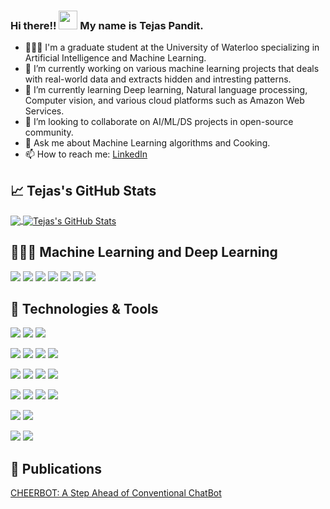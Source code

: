 ### Hi there!! <img src="https://raw.githubusercontent.com/MartinHeinz/MartinHeinz/master/wave.gif" width="30px"> My name is Tejas Pandit.
- 👨🏻‍🎓 I'm a graduate student at the University of Waterloo specializing in Artificial Intelligence and Machine Learning.
- 🔭 I’m currently working on various machine learning projects that deals with real-world data and extracts hidden and intresting patterns.
- 🌱 I’m currently learning Deep learning, Natural language processing, Computer vision, and various cloud platforms such as Amazon Web Services.
- 👯 I’m looking to collaborate on AI/ML/DS projects in open-source community.
- 💬 Ask me about Machine Learning algorithms and Cooking.
- 📫 How to reach me: <a href = "https://www.linkedin.com/in/tejas-pandit/"> LinkedIn </a>

## &#x1f4c8; Tejas's GitHub Stats
<a href="https://github.com/MartinHeinz/MartinHeinz">
  <img align="center" src="https://github-readme-stats.vercel.app/api/top-langs/?username=tejasnp163&show_icons=true&hide=PHP,tex&theme=radical&line_height=27" />
</a>
<a href="https://github.com/MartinHeinz/MartinHeinz">
  <img align="center" src="https://github-readme-stats.vercel.app/api/?username=tejasnp163&show_icons=true&theme=radical&layout=compact&line_height=27&count_private=true" alt="Tejas's GitHub Stats" />
</a>

## 👨🏽‍💻 Machine Learning and Deep Learning
![](https://img.shields.io/badge/Tools-Tensorflow-informational?style=flat&logo=linux&logoColor=white&color=2E86C1)
![](https://img.shields.io/badge/Tools-Keras-informational?style=flat&logo=linux&logoColor=white&color=2E86C1)
![](https://img.shields.io/badge/Tools-PyTorch-informational?style=flat&logo=linux&logoColor=white&color=2E86C1)
![](https://img.shields.io/badge/Data_Visualization-Power_BI-informational?style=flat&logo=linux&logoColor=white&color=2E86C1)
![](https://img.shields.io/badge/Data_Visualization-Tableau-informational?style=flat&logo=linux&logoColor=white&color=2E86C1)
![](https://img.shields.io/badge/Field-Natural_Language_Processing-informational?style=flat&logo=linux&logoColor=white&color=2E86C1)
![](https://img.shields.io/badge/Field-Computer_Vision-informational?style=flat&logo=linux&logoColor=white&color=2E86C1)


## 🔧 Technologies & Tools
![](https://img.shields.io/badge/OS-Linux-informational?style=flat&logo=linux&logoColor=white&color=2E86C1)
![](https://img.shields.io/badge/OS-Ubuntu-informational?style=flat&logo=ubuntu&logoColor=white&color=2E86C1)
![](https://img.shields.io/badge/Shell-Bash-informational?style=flat&logo=gnu-bash&logoColor=white&color=2E86C1)

![](https://img.shields.io/badge/Editor-IntelliJ_IDEA-informational?style=flat&logo=intellij-idea&logoColor=white&color=2E86C1)
![](https://img.shields.io/badge/Editor-Jupyter_Notebook-informational?style=flat&logo=jupyter&logoColor=white&color=2E86C1)
![](https://img.shields.io/badge/Editor-Visual_Studio-informational?style=flat&logo=visual-studio-idea&logoColor=white&color=2E86C1)
![](https://img.shields.io/badge/Tools-Dot_Net-informational?style=flat&logo=Dot-Net&logoColor=white&color=2E86C1)

![](https://img.shields.io/badge/Code-Python-informational?style=flat&logo=python&logoColor=white&color=2E86C1)
![](https://img.shields.io/badge/Code-R-informational?style=flat&logo=R&logoColor=white&color=2E86C1)
![](https://img.shields.io/badge/Code-C++-informational?style=flat&logo=C++&logoColor=white&color=2E86C1)
![](https://img.shields.io/badge/Code-JavaScript-informational?style=flat&logo=javascript&logoColor=white&color=2E86C1)

![](https://img.shields.io/badge/Tools-PostgreSQL-informational?style=flat&logo=postgresql&logoColor=white&color=2E86C1)
![](https://img.shields.io/badge/Tools-MondoDB-informational?style=flat&logo=mongodb&logoColor=white&color=2E86C1)
![](https://img.shields.io/badge/Tools-Hadoop-informational?style=flat&logo=hadoop&logoColor=white&color=2E86C1)
![](https://img.shields.io/badge/Tools-Spark-informational?style=flat&logo=spark&logoColor=white&color=2E86C1)

![](https://img.shields.io/badge/Tools-Docker-informational?style=flat&logo=docker&logoColor=white&color=2E86C1)
![](https://img.shields.io/badge/Tools-Kubernetes-informational?style=flat&logo=kubernetes&logoColor=white&color=2E86C1)

![](https://img.shields.io/badge/Cloud_Platform-Google_Cloud_Platform-informational?style=flat&logo=google-cloud-platform&logoColor=white&color=2E86C1)
![](https://img.shields.io/badge/Cloud_Platform-Amazon_Web_Services-informational?style=flat&logo=amazon-web-services&logoColor=white&color=2E86C1)

## 📔 Publications
<a href= "https://www.igi-global.com/chapter/cheerbot/221437">CHEERBOT: A Step Ahead of Conventional ChatBot</a>
